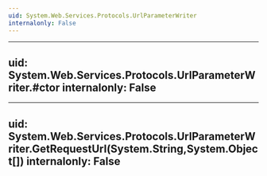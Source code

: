 ```yaml
---
uid: System.Web.Services.Protocols.UrlParameterWriter
internalonly: False
---
```


---
uid: System.Web.Services.Protocols.UrlParameterWriter.#ctor
internalonly: False
---

---
uid: System.Web.Services.Protocols.UrlParameterWriter.GetRequestUrl(System.String,System.Object[])
internalonly: False
---
